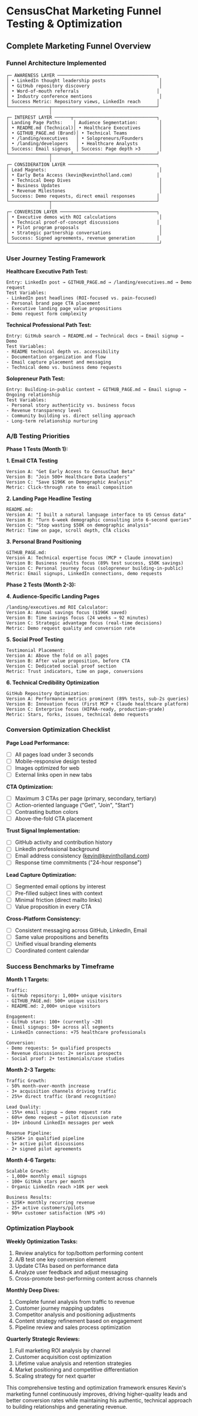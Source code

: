 # CensusChat Marketing Funnel Testing & Optimization

## Complete Marketing Funnel Overview

### **Funnel Architecture Implemented**

```
┌─ AWARENESS LAYER ─────────────────────────────────────┐
│ • LinkedIn thought leadership posts                    │
│ • GitHub repository discovery                          │
│ • Word-of-mouth referrals                             │
│ • Industry conference mentions                         │
│ Success Metric: Repository views, LinkedIn reach      │
└───────────────┬───────────────────────────────────────┘
                │
┌─ INTEREST LAYER ──────┬───────────────────────────────┐
│ Landing Page Paths:    │ Audience Segmentation:        │
│ • README.md (Technical)│ • Healthcare Executives       │
│ • GITHUB_PAGE.md (Brand)│ • Technical Teams            │
│ • /landing/executives   │ • Solopreneurs/Founders      │
│ • /landing/developers   │ • Healthcare Analysts        │
│ Success: Email signups  │ Success: Page depth >3       │
└───────────────┬───────┴───────────────────────────────┘
                │
┌─ CONSIDERATION LAYER ─────────────────────────────────┐
│ Lead Magnets:                                          │
│ • Early Beta Access (kevin@kevintholland.com)         │
│ • Technical Deep Dives                                 │
│ • Business Updates                                     │
│ • Revenue Milestones                                   │
│ Success: Demo requests, direct email responses        │
└───────────────┬───────────────────────────────────────┘
                │
┌─ CONVERSION LAYER ────────────────────────────────────┐
│ • Executive demos with ROI calculations                │
│ • Technical proof-of-concept discussions              │
│ • Pilot program proposals                              │
│ • Strategic partnership conversations                  │
│ Success: Signed agreements, revenue generation        │
└────────────────────────────────────────────────────────┘
```

### **User Journey Testing Framework**

**Healthcare Executive Path Test:**
```
Entry: LinkedIn post → GITHUB_PAGE.md → /landing/executives.md → Demo request
Test Variables:
- LinkedIn post headlines (ROI-focused vs. pain-focused)
- Personal brand page CTA placement
- Executive landing page value propositions
- Demo request form complexity
```

**Technical Professional Path Test:**
```
Entry: GitHub search → README.md → Technical docs → Email signup → Demo
Test Variables:  
- README technical depth vs. accessibility
- Documentation organization and flow
- Email capture placement and messaging
- Technical demo vs. business demo requests
```

**Solopreneur Path Test:**
```
Entry: Building-in-public content → GITHUB_PAGE.md → Email signup → Ongoing relationship
Test Variables:
- Personal story authenticity vs. business focus
- Revenue transparency level
- Community building vs. direct selling approach  
- Long-term relationship nurturing
```

### **A/B Testing Priorities**

**Phase 1 Tests (Month 1):**

**1. Email CTA Testing**
```
Version A: "Get Early Access to CensusChat Beta"
Version B: "Join 500+ Healthcare Data Leaders"  
Version C: "Save $196K on Demographic Analysis"
Metric: Click-through rate to email composition
```

**2. Landing Page Headline Testing**
```
README.md:
Version A: "I built a natural language interface to US Census data"
Version B: "Turn 6-week demographic consulting into 6-second queries"
Version C: "Stop wasting $50K on demographic analysis"
Metric: Time on page, scroll depth, CTA clicks
```

**3. Personal Brand Positioning**
```
GITHUB_PAGE.md:
Version A: Technical expertise focus (MCP + Claude innovation)
Version B: Business results focus (89% test success, $50K savings)
Version C: Personal journey focus (solopreneur building-in-public)
Metric: Email signups, LinkedIn connections, demo requests
```

**Phase 2 Tests (Month 2-3):**

**4. Audience-Specific Landing Pages**
```
/landing/executives.md ROI Calculator:
Version A: Annual savings focus ($196K saved)
Version B: Time savings focus (24 weeks → 92 minutes)  
Version C: Strategic advantage focus (real-time decisions)
Metric: Demo request quality and conversion rate
```

**5. Social Proof Testing**
```
Testimonial Placement:
Version A: Above the fold on all pages
Version B: After value proposition, before CTA
Version C: Dedicated social proof section
Metric: Trust indicators, time on page, conversions
```

**6. Technical Credibility Optimization**
```
GitHub Repository Optimization:
Version A: Performance metrics prominent (89% tests, sub-2s queries)
Version B: Innovation focus (First MCP + Claude healthcare platform)
Version C: Enterprise focus (HIPAA-ready, production-grade)
Metric: Stars, forks, issues, technical demo requests
```

### **Conversion Optimization Checklist**

**Page Load Performance:**
- [ ] All pages load under 3 seconds
- [ ] Mobile-responsive design tested
- [ ] Images optimized for web
- [ ] External links open in new tabs

**CTA Optimization:**
- [ ] Maximum 3 CTAs per page (primary, secondary, tertiary)
- [ ] Action-oriented language ("Get", "Join", "Start")
- [ ] Contrasting button colors
- [ ] Above-the-fold CTA placement

**Trust Signal Implementation:**
- [ ] GitHub activity and contribution history
- [ ] LinkedIn professional background
- [ ] Email address consistency (kevin@kevintholland.com)
- [ ] Response time commitments ("24-hour response")

**Lead Capture Optimization:**
- [ ] Segmented email options by interest
- [ ] Pre-filled subject lines with context
- [ ] Minimal friction (direct mailto links)
- [ ] Value proposition in every CTA

**Cross-Platform Consistency:**
- [ ] Consistent messaging across GitHub, LinkedIn, Email
- [ ] Same value propositions and benefits
- [ ] Unified visual branding elements
- [ ] Coordinated content calendar

### **Success Benchmarks by Timeframe**

**Month 1 Targets:**
```
Traffic:
- GitHub repository: 1,000+ unique visitors
- GITHUB_PAGE.md: 500+ unique visitors  
- README.md: 2,000+ unique visitors

Engagement:
- GitHub stars: 100+ (currently ~20)
- Email signups: 50+ across all segments
- LinkedIn connections: +75 healthcare professionals

Conversion:
- Demo requests: 5+ qualified prospects
- Revenue discussions: 2+ serious prospects
- Social proof: 2+ testimonials/case studies
```

**Month 2-3 Targets:**
```
Traffic Growth:
- 50% month-over-month increase
- 3+ acquisition channels driving traffic
- 25%+ direct traffic (brand recognition)

Lead Quality:
- 15%+ email signup → demo request rate
- 60%+ demo request → pilot discussion rate
- 10+ inbound LinkedIn messages per week

Revenue Pipeline:
- $25K+ in qualified pipeline
- 5+ active pilot discussions
- 2+ signed pilot agreements
```

**Month 4-6 Targets:**
```
Scalable Growth:
- 1,000+ monthly email signups
- 100+ GitHub stars per month
- Organic LinkedIn reach >10K per week

Business Results:
- $25K+ monthly recurring revenue
- 25+ active customers/pilots
- 90%+ customer satisfaction (NPS >9)
```

### **Optimization Playbook**

**Weekly Optimization Tasks:**
1. Review analytics for top/bottom performing content
2. A/B test one key conversion element
3. Update CTAs based on performance data
4. Analyze user feedback and adjust messaging
5. Cross-promote best-performing content across channels

**Monthly Deep Dives:**
1. Complete funnel analysis from traffic to revenue  
2. Customer journey mapping updates
3. Competitor analysis and positioning adjustments
4. Content strategy refinement based on engagement
5. Pipeline review and sales process optimization

**Quarterly Strategic Reviews:**
1. Full marketing ROI analysis by channel
2. Customer acquisition cost optimization
3. Lifetime value analysis and retention strategies
4. Market positioning and competitive differentiation
5. Scaling strategy for next quarter

This comprehensive testing and optimization framework ensures Kevin's marketing funnel continuously improves, driving higher-quality leads and better conversion rates while maintaining his authentic, technical approach to building relationships and generating revenue.
